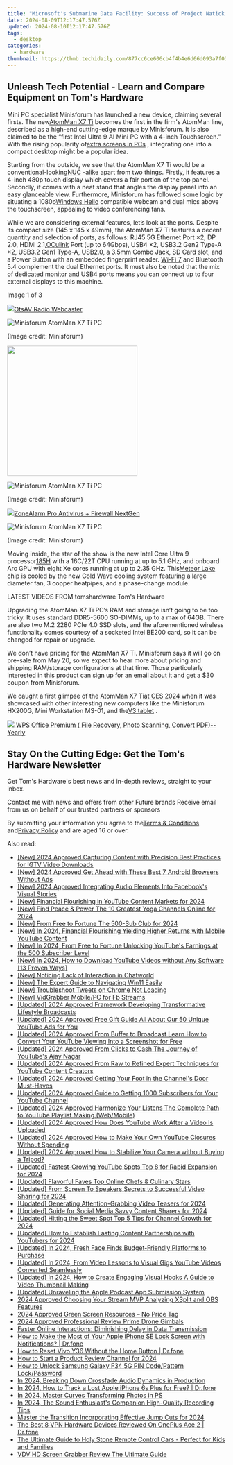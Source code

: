 ```yaml
---
title: "Microsoft's Submarine Data Facility: Success of Project Natick with Reduced On-Land Equipment Breakdown Rates"
date: 2024-08-09T12:17:47.576Z
updated: 2024-08-10T12:17:47.576Z
tags:
  - desktop
categories:
  - hardware
thumbnail: https://thmb.techidaily.com/877cc6ce606cb4f4b4e6d66d093a7f03e00e14887d19a1aafa40b745d8b4ce71.jpg
---
```


## Unleash Tech Potential - Learn and Compare Equipment on Tom's Hardware

Mini PC specialist Minisforum has launched a new device, claiming several firsts. The new[AtomMan X7 Ti](https://www.minisforum.com/page/x7ti/index.html?lang=en) becomes the first in the firm's AtomMan line, described as a high-end cutting-edge marque by Minisforum. It is also claimed to be the “first Intel Ultra 9 AI Mini PC with a 4-inch Touchscreen.” With the rising popularity of[extra screens in PCs](https://www.tomshardware.com/pc-components/cooling/hands-on-lian-lis-lcd-screen-fans-turn-heads-and-are-surprisingly-affordable-but-not-as-configurable-as-id-like) , integrating one into a compact desktop might be a popular idea.

 Starting from the outside, we see that the AtomMan X7 Ti would be a conventional-looking[NUC](https://www.tomshardware.com/news/asus-gets-license-to-make-intel-nucs) \-alike apart from two things. Firstly, it features a 4-inch 480p touch display which covers a fair portion of the top panel. Secondly, it comes with a neat stand that angles the display panel into an easy glanceable view. Furthermore, Minisforum has followed some logic by situating a 1080p[Windows Hello](https://www.tomshardware.com/news/windows-hello-fido2-certification-may-update-microsoft,39261.html) compatible webcam and dual mics above the touchscreen, appealing to video conferencing fans.

 While we are considering external features, let’s look at the ports. Despite its compact size (145 x 145 x 49mm), the AtomMan X7 Ti features a decent quantity and selection of ports, as follows: RJ45 5G Ethernet Port ×2, DP 2.0, HDMI 2.1,[OCulink](https://www.tomshardware.com/news/worlds-first-oculink-usb-4-egpu-with-radeor-rx-7600m-xt) Port (up to 64Gbps), USB4 ×2, USB3.2 Gen2 Type-A ×2, USB3.2 Gen1 Type-A, USB2.0, a 3.5mm Combo Jack, SD Card slot, and a Power Button with an embedded fingerprint reader. [Wi-Fi 7](https://www.tomshardware.com/news/wi-fi-7-faq) and Bluetooth 5.4 complement the dual Ethernet ports. It must also be noted that the mix of dedicated monitor and USB4 ports means you can connect up to four external displays to this machine.

 Image 1 of 3

<!-- affiliate ads begin -->
<a href="https://otszone.ots7.com/order/checkout.php?PRODS=4713322&QTY=1&AFFILIATE=108875&CART=1"><img src="https://green.ots7.com/screenshots/OtsAV/OtsAVRadio1.90-300x188.jpg" border="0">OtsAV Radio Webcaster</a>
<!-- affiliate ads end -->
![Minisforum AtomMan X7 Ti PC](https://vanilla.futurecdn.net/cyclingnews/media/img/missing-image.svg)

 (Image credit: Minisforum)

<!-- affiliate ads begin -->
<a href="https://natural-cycles.sjv.io/c/5597632/2072199/17885" target="_top" id="2072199"><img src="//a.impactradius-go.com/display-ad/17885-2072199" border="0" alt="" width="300" height="300"/></a><img height="0" width="0" src="https://imp.pxf.io/i/5597632/2072199/17885" style="position:absolute;visibility:hidden;" border="0" />
<!-- affiliate ads end -->
![Minisforum AtomMan X7 Ti PC](https://vanilla.futurecdn.net/cyclingnews/media/img/missing-image.svg)

 (Image credit: Minisforum)

<!-- affiliate ads begin -->
<a href="https://estore.zonealarm.com/order/checkout.php?PRODS=38658749&QTY=1&AFFILIATE=108875&CART=1"><img src="https://sc1.checkpoint.com/sc1/za/images/boxes/pa_500.png" border="0">ZoneAlarm Pro Antivirus + Firewall NextGen</a>
<!-- affiliate ads end -->
![Minisforum AtomMan X7 Ti PC](https://vanilla.futurecdn.net/cyclingnews/media/img/missing-image.svg)

 (Image credit: Minisforum)

 Moving inside, the star of the show is the new Intel Core Ultra 9 processor[185H](https://www.intel.com/content/www/us/en/products/sku/236849/intel-core-ultra-9-processor-185h-24m-cache-up-to-5-10-ghz/specifications.html) with a 16C/22T CPU running at up to 5.1 GHz, and onboard Arc GPU with eight Xe cores running at up to 2.35 GHz. This[Meteor Lake](https://www.tomshardware.com/news/intel-details-core-ultra-meteor-lake-architecture-launches-december-14) chip is cooled by the new Cold Wave cooling system featuring a large diameter fan, 3 copper heatpipes, and a phase-change module.

 LATEST VIDEOS FROM tomshardware Tom's Hardware

 Upgrading the AtomMan X7 Ti PC’s RAM and storage isn’t going to be too tricky. It uses standard DDR5-5600 SO-DIMMs, up to a max of 64GB. There are also two M.2 2280 PCIe 4.0 SSD slots, and the aforementioned wireless functionality comes courtesy of a socketed Intel BE200 card, so it can be changed for repair or upgrade.

 We don’t have pricing for the AtomMan X7 Ti. Minisforum says it will go on pre-sale from May 20, so we expect to hear more about pricing and shipping RAM/storage configurations at that time. Those particularly interested in this product can sign up for an email about it and get a $30 coupon from Minisforum.

 We caught a first glimpse of the AtomMan X7 Ti[at CES 2024](https://www.tomshardware.com/desktops/mini-pcs/minisforum-first-intel-core-ultra-mini-pc-amd-rx-7600M-xt-mini-pc) when it was showcased with other interesting new computers like the Minisforum HX200G, Mini Workstation MS-01, and the[V3 tablet](https://www.tomshardware.com/tablets/minisforum-v3-tablet-arrives-the-worlds-first-amd-ryzen-7-8840u-powered-surface-clone) .

<!-- affiliate ads begin -->
<a href="https://secure.2checkout.com/order/checkout.php?PRODS=38729081&QTY=1&AFFILIATE=108875&CART=1"><img src="https://website-prod.cache.wpscdn.com/img/wps-writer-free-word-processor-1x.3d9c80d.png" border="0">
WPS Office Premium ( File Recovery, Photo Scanning, Convert PDF)--Yearly</a>
<!-- affiliate ads end -->
## Stay On the Cutting Edge: Get the Tom's Hardware Newsletter

 Get Tom's Hardware's best news and in-depth reviews, straight to your inbox.

 Contact me with news and offers from other Future brands  Receive email from us on behalf of our trusted partners or sponsors

 By submitting your information you agree to the[Terms & Conditions](https://futureplc.com/terms-conditions/) and[Privacy Policy](https://futureplc.com/privacy-policy/) and are aged 16 or over.


<ins class="adsbygoogle"
     style="display:block"
     data-ad-format="autorelaxed"
     data-ad-client="ca-pub-7571918770474297"
     data-ad-slot="1223367746"></ins>



<ins class="adsbygoogle"
     style="display:block"
     data-ad-client="ca-pub-7571918770474297"
     data-ad-slot="8358498916"
     data-ad-format="auto"
     data-full-width-responsive="true"></ins>

<span class="atpl-alsoreadstyle">Also read:</span>
<div><ul>
<li><a href="https://instagram-videos.techidaily.com/new-2024-approved-capturing-content-with-precision-best-practices-for-igtv-video-downloads/"><u>[New] 2024 Approved  Capturing Content with Precision  Best Practices for IGTV Video Downloads</u></a></li>
<li><a href="https://eaxpv-info.techidaily.com/new-2024-approved-get-ahead-with-these-best-7-android-browsers-without-ads/"><u>[New] 2024 Approved  Get Ahead with These Best 7 Android Browsers Without Ads</u></a></li>
<li><a href="https://facebook-video-recording.techidaily.com/new-2024-approved-integrating-audio-elements-into-facebooks-visual-stories/"><u>[New] 2024 Approved  Integrating Audio Elements Into Facebook's Visual Stories</u></a></li>
<li><a href="https://eaxpv-info.techidaily.com/new-financial-flourishing-in-youtube-content-markets-for-2024/"><u>[New] Financial Flourishing in YouTube Content Markets for 2024</u></a></li>
<li><a href="https://eaxpv-info.techidaily.com/new-find-peace-and-power-the-10-greatest-yoga-channels-online-for-2024/"><u>[New] Find Peace & Power  The 10 Greatest Yoga Channels Online for 2024</u></a></li>
<li><a href="https://eaxpv-info.techidaily.com/new-from-free-to-fortune-the-500-sub-club-for-2024/"><u>[New] From Free to Fortune  The 500-Sub Club for 2024</u></a></li>
<li><a href="https://eaxpv-info.techidaily.com/new-in-2024-financial-flourishing-yielding-higher-returns-with-mobile-youtube-content/"><u>[New] In 2024, Financial Flourishing  Yielding Higher Returns with Mobile YouTube Content</u></a></li>
<li><a href="https://eaxpv-info.techidaily.com/new-in-2024-from-free-to-fortune-unlocking-youtubes-earnings-at-the-500-subscriber-level/"><u>[New] In 2024, From Free to Fortune  Unlocking YouTube's Earnings at the 500 Subscriber Level</u></a></li>
<li><a href="https://eaxpv-info.techidaily.com/new-in-2024-how-to-download-youtube-videos-without-any-software-13-proven-ways/"><u>[New] In 2024, How to Download YouTube Videos without Any Software [13 Proven Ways]</u></a></li>
<li><a href="https://snapchat-videos.techidaily.com/new-noticing-lack-of-interaction-in-chatworld/"><u>[New] Noticing Lack of Interaction in Chatworld</u></a></li>
<li><a href="https://some-tips.techidaily.com/new-the-expert-guide-to-navigating-win11-easily/"><u>[New] The Expert Guide to Navigating Win11 Easily</u></a></li>
<li><a href="https://twitter-videos.techidaily.com/new-troubleshoot-tweets-on-chrome-not-loading/"><u>[New] Troubleshoot  Tweets on Chrome Not Loading</u></a></li>
<li><a href="https://facebook-clips.techidaily.com/new-vidgrabber-mobilepc-for-fb-streams/"><u>[New] VidGrabber  Mobile/PC for Fb Streams</u></a></li>
<li><a href="https://eaxpv-info.techidaily.com/updated-2024-approved-framework-developing-transformative-lifestyle-broadcasts/"><u>[Updated] 2024 Approved  Framework  Developing Transformative Lifestyle Broadcasts</u></a></li>
<li><a href="https://eaxpv-info.techidaily.com/updated-2024-approved-free-gift-guide-all-about-our-50-unique-youtube-ads-for-you/"><u>[Updated] 2024 Approved  Free Gift Guide  All About Our 50 Unique YouTube Ads for You</u></a></li>
<li><a href="https://eaxpv-info.techidaily.com/updated-2024-approved-from-buffer-to-broadcast-learn-how-to-convert-your-youtube-viewing-into-a-screenshot-for-free/"><u>[Updated] 2024 Approved  From Buffer to Broadcast  Learn How to Convert Your YouTube Viewing Into a Screenshot for Free</u></a></li>
<li><a href="https://eaxpv-info.techidaily.com/updated-2024-approved-from-clicks-to-cash-the-journey-of-youtubes-ajay-nagar/"><u>[Updated] 2024 Approved  From Clicks to Cash  The Journey of YouTube's Ajay Nagar</u></a></li>
<li><a href="https://eaxpv-info.techidaily.com/updated-2024-approved-from-raw-to-refined-expert-techniques-for-youtube-content-creators/"><u>[Updated] 2024 Approved  From Raw to Refined  Expert Techniques for YouTube Content Creators</u></a></li>
<li><a href="https://eaxpv-info.techidaily.com/updated-2024-approved-getting-your-foot-in-the-channels-door-must-haves/"><u>[Updated] 2024 Approved  Getting Your Foot in the Channel's Door  Must-Haves</u></a></li>
<li><a href="https://eaxpv-info.techidaily.com/updated-2024-approved-guide-to-getting-1000-subscribers-for-your-youtube-channel/"><u>[Updated] 2024 Approved  Guide to Getting 1000 Subscribers for Your YouTube Channel</u></a></li>
<li><a href="https://eaxpv-info.techidaily.com/updated-2024-approved-harmonize-your-listens-the-complete-path-to-youtube-playlist-making-webmobile/"><u>[Updated] 2024 Approved  Harmonize Your Listens  The Complete Path to YouTube Playlist Making (Web/Mobile)</u></a></li>
<li><a href="https://eaxpv-info.techidaily.com/updated-2024-approved-how-does-youtube-work-after-a-video-is-uploaded/"><u>[Updated] 2024 Approved  How Does YouTube Work After a Video Is Uploaded</u></a></li>
<li><a href="https://eaxpv-info.techidaily.com/updated-2024-approved-how-to-make-your-own-youtube-closures-without-spending/"><u>[Updated] 2024 Approved  How to Make Your Own YouTube Closures Without Spending</u></a></li>
<li><a href="https://eaxpv-info.techidaily.com/updated-2024-approved-how-to-stabilize-your-camera-without-buying-a-tripod/"><u>[Updated] 2024 Approved  How to Stabilize Your Camera without Buying a Tripod?</u></a></li>
<li><a href="https://eaxpv-info.techidaily.com/updated-fastest-growing-youtube-spots-top-8-for-rapid-expansion-for-2024/"><u>[Updated] Fastest-Growing YouTube Spots  Top 8 for Rapid Expansion for 2024</u></a></li>
<li><a href="https://facebook-record-videos.techidaily.com/updated-flavorful-faves-top-online-chefs-and-culinary-stars/"><u>[Updated] Flavorful Faves  Top Online Chefs & Culinary Stars</u></a></li>
<li><a href="https://eaxpv-info.techidaily.com/updated-from-screen-to-speakers-secrets-to-successful-video-sharing-for-2024/"><u>[Updated] From Screen To Speakers  Secrets to Successful Video Sharing for 2024</u></a></li>
<li><a href="https://eaxpv-info.techidaily.com/updated-generating-attention-grabbing-video-teasers-for-2024/"><u>[Updated] Generating Attention-Grabbing Video Teasers for 2024</u></a></li>
<li><a href="https://eaxpv-info.techidaily.com/updated-guide-for-social-media-savvy-content-sharers-for-2024/"><u>[Updated] Guide for Social Media Savvy Content Sharers for 2024</u></a></li>
<li><a href="https://eaxpv-info.techidaily.com/updated-hitting-the-sweet-spot-top-5-tips-for-channel-growth-for-2024/"><u>[Updated] Hitting the Sweet Spot  Top 5 Tips for Channel Growth for 2024</u></a></li>
<li><a href="https://eaxpv-info.techidaily.com/updated-how-to-establish-lasting-content-partnerships-with-youtubers-for-2024/"><u>[Updated] How to Establish Lasting Content Partnerships with YouTubers for 2024</u></a></li>
<li><a href="https://eaxpv-info.techidaily.com/updated-in-2024-fresh-face-finds-budget-friendly-platforms-to-purchase/"><u>[Updated] In 2024, Fresh Face Finds  Budget-Friendly Platforms to Purchase</u></a></li>
<li><a href="https://eaxpv-info.techidaily.com/updated-in-2024-from-video-lessons-to-visual-gigs-youtube-videos-converted-seamlessly/"><u>[Updated] In 2024, From Video Lessons to Visual Gigs  YouTube Videos Converted Seamlessly</u></a></li>
<li><a href="https://eaxpv-info.techidaily.com/updated-in-2024-how-to-create-engaging-visual-hooks-a-guide-to-video-thumbnail-making/"><u>[Updated] In 2024, How to Create Engaging Visual Hooks  A Guide to Video Thumbnail Making</u></a></li>
<li><a href="https://some-approaches.techidaily.com/updated-unraveling-the-apple-podcast-app-submission-system/"><u>[Updated] Unraveling the Apple Podcast App Submission System</u></a></li>
<li><a href="https://extra-resources.techidaily.com/2024-approved-choosing-your-stream-mvp-analyzing-xsplit-and-obs-features/"><u>2024 Approved  Choosing Your Stream MVP  Analyzing XSplit and OBS Features</u></a></li>
<li><a href="https://some-techniques.techidaily.com/2024-approved-green-screen-resources-no-price-tag/"><u>2024 Approved  Green Screen Resources – No Price Tag</u></a></li>
<li><a href="https://fox-hovers.techidaily.com/2024-approved-professional-review-prime-drone-gimbals/"><u>2024 Approved  Professional Review  Prime Drone Gimbals</u></a></li>
<li><a href="https://games-able.techidaily.com/faster-online-interactions-diminishing-delay-in-data-transmission/"><u>Faster Online Interactions: Diminishing Delay in Data Transmission</u></a></li>
<li><a href="https://iphone-unlock.techidaily.com/how-to-make-the-most-of-your-apple-iphone-se-lock-screen-with-notifications-drfone-by-drfone-ios/"><u>How to Make the Most of Your Apple iPhone SE Lock Screen with Notifications? | Dr.fone</u></a></li>
<li><a href="https://techidaily.com/how-to-reset-vivo-y36-without-the-home-button-drfone-by-drfone-reset-android-reset-android/"><u>How to Reset Vivo Y36 Without the Home Button | Dr.fone</u></a></li>
<li><a href="https://some-techniques.techidaily.com/how-to-start-a-product-review-channel-for-2024/"><u>How to Start a Product Review Channel for 2024</u></a></li>
<li><a href="https://android-unlock.techidaily.com/how-to-unlock-samsung-galaxy-f34-5g-pin-codepattern-lockpassword-by-drfone-android/"><u>How to Unlock Samsung Galaxy F34 5G PIN Code/Pattern Lock/Password</u></a></li>
<li><a href="https://extra-lessons.techidaily.com/in-2024-breaking-down-crossfade-audio-dynamics-in-production/"><u>In 2024, Breaking Down Crossfade Audio Dynamics in Production</u></a></li>
<li><a href="https://ios-location-track.techidaily.com/in-2024-how-to-track-a-lost-apple-iphone-6s-plus-for-free-drfone-by-drfone-virtual-ios/"><u>In 2024, How to Track a Lost Apple iPhone 6s Plus for Free? | Dr.fone</u></a></li>
<li><a href="https://extra-approaches.techidaily.com/in-2024-master-curves-transforming-photos-in-ps/"><u>In 2024, Master Curves  Transforming Photos in PS</u></a></li>
<li><a href="https://youtube-data.techidaily.com/24-the-sound-enthusiasts-companion-high-quality-recording-tips/"><u>In 2024, The Sound Enthusiast's Companion  High-Quality Recording Tips</u></a></li>
<li><a href="https://youtube-stream.techidaily.com/master-the-transition-incorporating-effective-jump-cuts-for-2024/"><u>Master the Transition  Incorporating Effective Jump Cuts for 2024</u></a></li>
<li><a href="https://fake-location.techidaily.com/the-best-8-vpn-hardware-devices-reviewed-on-oneplus-ace-2-drfone-by-drfone-virtual-android/"><u>The Best 8 VPN Hardware Devices Reviewed On OnePlus Ace 2 | Dr.fone</u></a></li>
<li><a href="https://buynow-info.techidaily.com/the-ultimate-guide-to-holy-stone-remote-control-cars-perfect-for-kids-and-families/"><u>The Ultimate Guide to Holy Stone Remote Control Cars - Perfect for Kids and Families</u></a></li>
<li><a href="https://screen-capture.techidaily.com/vdv-hd-screen-grabber-review-the-ultimate-guide/"><u>VDV HD Screen Grabber Review  The Ultimate Guide</u></a></li>
</ul></div>
